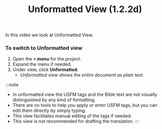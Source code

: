﻿---
title: Unformatted View (1.2.2d)
---
In this video we look at Unformatted View.

### To switch to Unformatted view

1.  Open the **≡ menu** for the project.
1.  Expand the menu if needed.
1.  Under view, click **Unformatted**.  
    -  *Unformatted view shows the entire document as plain text*.

:::note
-  In unformatted view the USFM tags and the Bible text are not visually distinguished by any kind of formatting.
-  There are no tools to help you apply or enter USFM tags, but you can edit them directly by simply typing.
-  This view facilitates manual editing of the tags if needed.
-  This view is not recommended for drafting the translation.
:::